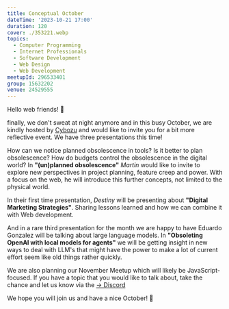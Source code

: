 ```yaml
---
title: Conceptual October
dateTime: '2023-10-21 17:00'
duration: 120
cover: ./353221.webp
topics:
  - Computer Programming
  - Internet Professionals
  - Software Development
  - Web Design
  - Web Development
meetupId: 296533401
group: 15632202
venue: 24529555
---
```


Hello web friends! 👋

finally, we don't sweat at night anymore and in this busy October, we are kindly hosted by [Cybozu](https://cybozu.co.jp) and would like to invite you for a bit more reflective event. We have three presentations this time!

How can we notice planned obsolescence in tools? Is it better to plan obsolescence? How do budgets control the obsolescence in the digital world?
In **"(un)planned obsolescence"** *Martin* would like to invite to explore new perspectives in project planning, feature creep and power. With a focus on the web, he will introduce this further concepts, not limited to the physical world.

In their first time presentation, *Destiny* will be presenting about **"Digital Marketing Strategies"**. Sharing lessons learned and how we can combine it with Web development.

And in a rare third presentation for the month we are happy to have Eduardo Gonzalez will be talking about large language models. In **"Obsoleting OpenAI with local models for agents"** we will be getting insight in new ways to deal with LLM's that might have the power to make a lot of current effort seem like old things rather quickly.

We are also planning our November Meetup which will likely be JavaScript-focused. If you have a topic that you would like to talk about, take the chance and let us know via the [→ Discord](https://owddm.com/discord)

We hope you will join us and have a nice October! 👋

